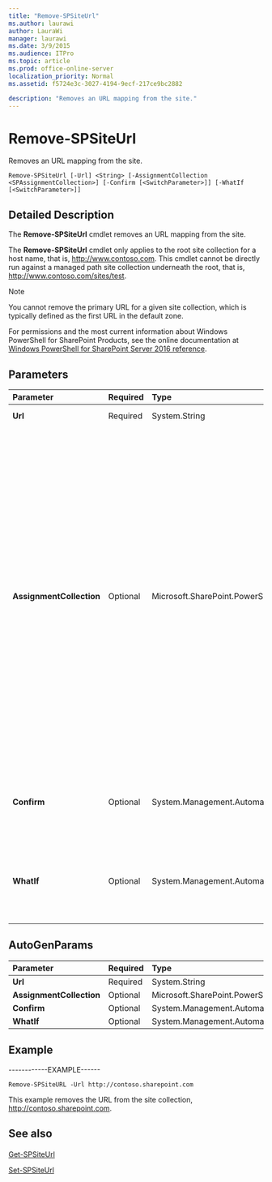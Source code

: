 ```yaml
---
title: "Remove-SPSiteUrl"
ms.author: laurawi
author: LauraWi
manager: laurawi
ms.date: 3/9/2015
ms.audience: ITPro
ms.topic: article
ms.prod: office-online-server
localization_priority: Normal
ms.assetid: f5724e3c-3027-4194-9ecf-217ce9bc2882

description: "Removes an URL mapping from the site."
---
```


# Remove-SPSiteUrl

Removes an URL mapping from the site.
  
```
Remove-SPSiteUrl [-Url] <String> [-AssignmentCollection <SPAssignmentCollection>] [-Confirm [<SwitchParameter>]] [-WhatIf [<SwitchParameter>]]
```

## Detailed Description

The **Remove-SPSiteUrl** cmdlet removes an URL mapping from the site. 
  
The **Remove-SPSiteUrl** cmdlet only applies to the root site collection for a host name, that is, http://www.contoso.com. This cmdlet cannot be directly run against a managed path site collection underneath the root, that is, http://www.contoso.com/sites/test. 
  
> [!NOTE]
> You cannot remove the primary URL for a given site collection, which is typically defined as the first URL in the default zone. 
  
For permissions and the most current information about Windows PowerShell for SharePoint Products, see the online documentation at [Windows PowerShell for SharePoint Server 2016 reference](https://go.microsoft.com/fwlink/p/?LinkId=671715).
  
## Parameters

|**Parameter**|**Required**|**Type**|**Description**|
|:-----|:-----|:-----|:-----|
|**Url** <br/> |Required  <br/> |System.String  <br/> |Specifies the URL to remove.  <br/> |
|**AssignmentCollection** <br/> |Optional  <br/> |Microsoft.SharePoint.PowerShell.SPAssignmentCollection  <br/> |Manages objects for the purpose of proper disposal. Use of objects, such as **SPWeb** or **SPSite**, can use large amounts of memory and use of these objects in Windows PowerShell scripts requires proper memory management. Using the **SPAssignment** object, you can assign objects to a variable and dispose of the objects after they are needed to free up memory. When **SPWeb**, **SPSite**, or **SPSiteAdministration** objects are used, the objects are automatically disposed of if an assignment collection or the **Global** parameter is not used.  <br/> > [!NOTE]> When the **Global** parameter is used, all objects are contained in the global store. If objects are not immediately used, or disposed of by using the **Stop-SPAssignment** command, an out-of-memory scenario can occur.           |
|**Confirm** <br/> |Optional  <br/> |System.Management.Automation.SwitchParameter  <br/> |Prompts you for confirmation before executing the command. For more information, type the following command: **get-help about_commonparameters** <br/> |
|**WhatIf** <br/> |Optional  <br/> |System.Management.Automation.SwitchParameter  <br/> |Displays a message that describes the effect of the command instead of executing the command. For more information, type the following command: **get-help about_commonparameters** <br/> |
   
## AutoGenParams

|**Parameter**|**Required**|**Type**|**Description**|
|:-----|:-----|:-----|:-----|
|**Url** <br/> |Required  <br/> |System.String  <br/> ||
|**AssignmentCollection** <br/> |Optional  <br/> |Microsoft.SharePoint.PowerShell.SPAssignmentCollection  <br/> ||
|**Confirm** <br/> |Optional  <br/> |System.Management.Automation.SwitchParameter  <br/> ||
|**WhatIf** <br/> |Optional  <br/> |System.Management.Automation.SwitchParameter  <br/> ||
   
## Example

------------EXAMPLE------
  
```
Remove-SPSiteURL -Url http://contoso.sharepoint.com
```

This example removes the URL from the site collection, http://contoso.sharepoint.com.
  
## See also

#### 

[Get-SPSiteUrl](get-spsiteurl.md)
  
[Set-SPSiteUrl](set-spsiteurl.md)

